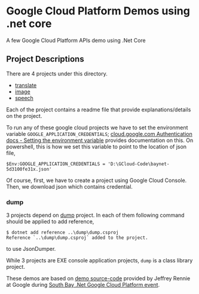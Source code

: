 # Google Cloud Platform Demos using .net core
A few Google Cloud Platform APIs demo using .Net Core

## Project Descriptions
There are 4 projects under this directory.

 - [translate][2]
 - [image][3]
 - [speech][4]
 
Each of the project contains a readme file that provide explanations/details on the project.

To run any of these google cloud projects we have to set the environment variable `GOOGLE_APPLICATION_CREDENTIALS`; [cloud.google.com Authentication docs - Setting the environment variable][7] provides documentation on this. On powershell, this is how we set this variable to point to the location of json file,

    $Env:GOOGLE_APPLICATION_CREDENTIALS = 'D:\GCloud-Code\baynet-5d3100fe31x.json'

Of course, first, we have to create a project using Google Cloud Console. Then, we download json which contains credential.
 
### dump
3 projects depend on [dump][1] project. In each of them following command should be applied to add reference,

    $ dotnet add reference ..\dump\dump.csproj
    Reference `..\dump\dump.csproj` added to the project.

to use JsonDumper.

While 3 projects are EXE console application projects, `dump` is a class library project.

These demos are based on [demo source-code][5] provided by Jeffrey Rennie at Google during [South Bay .Net Google Cloud Platform event][6].

  [1]: https://github.com/atiq-cs/net-core-google-cloud/tree/master/dump
  [2]: https://github.com/atiq-cs/net-core-google-cloud/tree/master/translate
  [3]: https://github.com/atiq-cs/net-core-google-cloud/tree/master/image
  [4]: https://github.com/atiq-cs/net-core-google-cloud/tree/master/speech
  [5]: https://github.com/SurferJeffAtGoogle/demos
  [6]: https://www.meetup.com/BayNET/events/249062607/
  [7]: https://cloud.google.com/docs/authentication/getting-started#setting_the_environment_variable
